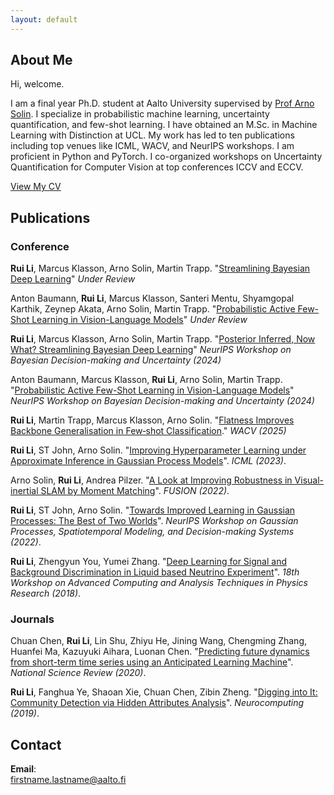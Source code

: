 ```yaml
---
layout: default
---
```


## About Me

Hi, welcome.

I am a final year Ph.D. student at Aalto University supervised by [Prof Arno Solin](https://users.aalto.fi/~asolin/). I specialize in probabilistic machine learning, uncertainty quantification, and few-shot learning. I have obtained an M.Sc. in Machine Learning with Distinction at UCL. My work has led to ten publications including top venues like ICML, WACV, and NeurIPS workshops. I am proficient in Python and PyTorch. I co-organized workshops on Uncertainty Quantification for Computer Vision at top conferences ICCV and ECCV.


[View My CV](cv/)

## Publications

### Conference

**Rui Li**, Marcus Klasson, Arno Solin, Martin Trapp. "[Streamlining Bayesian Deep Learning]()" _Under Review_

Anton Baumann, **Rui Li**, Marcus Klasson, Santeri Mentu, Shyamgopal Karthik, Zeynep Akata, Arno Solin, Martin Trapp. "[Probabilistic Active Few-Shot Learning in Vision-Language Models]()" _Under Review_

**Rui Li**, Marcus Klasson, Arno Solin, Martin Trapp. "[Posterior Inferred, Now What? Streamlining Bayesian Deep Learning]()" _NeurIPS Workshop on Bayesian Decision-making and Uncertainty (2024)_

Anton Baumann, Marcus Klasson, **Rui Li**, Arno Solin, Martin Trapp. "[Probabilistic Active Few-Shot Learning in Vision-Language Models]()" _NeurIPS Workshop on Bayesian Decision-making and Uncertainty (2024)_

**Rui Li**, Martin Trapp, Marcus Klasson, Arno Solin. "[Flatness Improves Backbone Generalisation in Few‐shot Classification](https://arxiv.org/abs/2404.07696)." _WACV (2025)_

**Rui Li**, ST John, Arno Solin. "[Improving Hyperparameter Learning under Approximate Inference in Gaussian Process Models](https://arxiv.org/abs/2306.04201)".  _ICML (2023)_.

Arno Solin, **Rui Li**, Andrea Pilzer. "[A Look at Improving Robustness in Visual-inertial SLAM by Moment Matching](https://arxiv.org/abs/2205.13821)". _FUSION (2022)_.

**Rui Li**, ST John, Arno Solin. "[Towards Improved Learning in Gaussian Processes: The Best of Two Worlds](https://arxiv.org/pdf/2211.06260.pdf)".  _NeurIPS Workshop on Gaussian Processes, Spatiotemporal Modeling, and Decision-making Systems (2022)_.

**Rui Li**, Zhengyun You, Yumei Zhang. "[Deep Learning for Signal and Background Discrimination in
Liquid based Neutrino Experiment](https://iopscience.iop.org/article/10.1088/1742-6596/1085/4/042037)". _18th Workshop on Advanced Computing and Analysis Techniques
in Physics Research (2018)_.

### Journals
Chuan Chen, **Rui Li**, Lin Shu, Zhiyu He, Jining Wang, Chengming Zhang, Huanfei Ma, Kazuyuki Aihara, Luonan Chen. "[Predicting future dynamics from short-term time series using an Anticipated Learning Machine](https://academic.oup.com/nsr/article/7/6/1079/5740743)". _National Science Review (2020)_.

**Rui Li**, Fanghua Ye, Shaoan Xie, Chuan Chen, Zibin Zheng. "[Digging into It: Community Detection via Hidden Attributes Analysis](https://www.sciencedirect.com/science/article/abs/pii/S0925231218314036)". _Neurocomputing (2019)_.



## Contact
**Email**:   
[firstname.lastname@aalto.fi](mailto:rui.li@aalto.fi)

